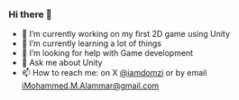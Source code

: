 ### Hi there 👋


- 🔭 I’m currently working on my first 2D game using Unity
- 🌱 I’m currently learning a lot of things
- 🤔 I’m looking for help with Game development
- 💬 Ask me about Unity
- 📫 How to reach me: on X <a href="https://twitter.com/iamdomzi">@iamdomzi</a> or by email <a href="Mailto:iMohammed.m.alammar@gmail.com">iMohammed.M.Alammar@gmail.com</a>
